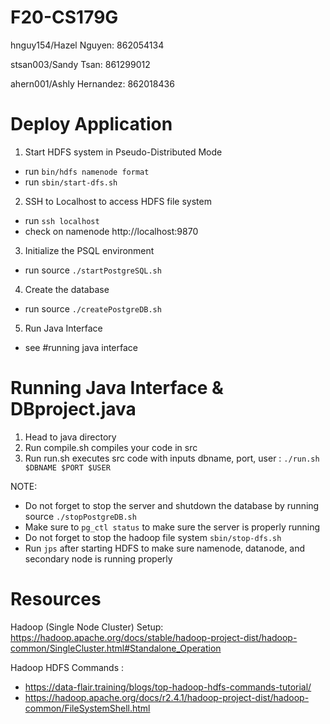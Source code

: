 # F20-CS179G

hnguy154/Hazel Nguyen: 862054134

stsan003/Sandy Tsan: 861299012

ahern001/Ashly Hernandez: 862018436

# Deploy Application
1. Start HDFS system in Pseudo-Distributed Mode
- run `bin/hdfs namenode format`
- run `sbin/start-dfs.sh`
2. SSH to Localhost to access HDFS file system
- run `ssh localhost`
- check on namenode http://localhost:9870
3. Initialize the PSQL environment 
- run source `./startPostgreSQL.sh`
4. Create the database
- run source `./createPostgreDB.sh`
5. Run Java Interface
- see #running java interface

# Running Java Interface & DBproject.java

1. Head to java directory
2. Run compile.sh compiles your code in src
3. Run run.sh executes src code with inputs dbname, port, user : `./run.sh $DBNAME $PORT $USER `

 
NOTE: 
- Do not forget to stop the server and shutdown the database by running source `./stopPostgreDB.sh`
- Make sure to `pg_ctl status` to make sure the server is properly running
- Do not forget to stop the hadoop file system `sbin/stop-dfs.sh`
- Run `jps` after starting HDFS to make sure namenode, datanode, and secondary node is running properly


# Resources
Hadoop (Single Node Cluster) Setup: https://hadoop.apache.org/docs/stable/hadoop-project-dist/hadoop-common/SingleCluster.html#Standalone_Operation

Hadoop HDFS Commands : 
- https://data-flair.training/blogs/top-hadoop-hdfs-commands-tutorial/ 
- https://hadoop.apache.org/docs/r2.4.1/hadoop-project-dist/hadoop-common/FileSystemShell.html


